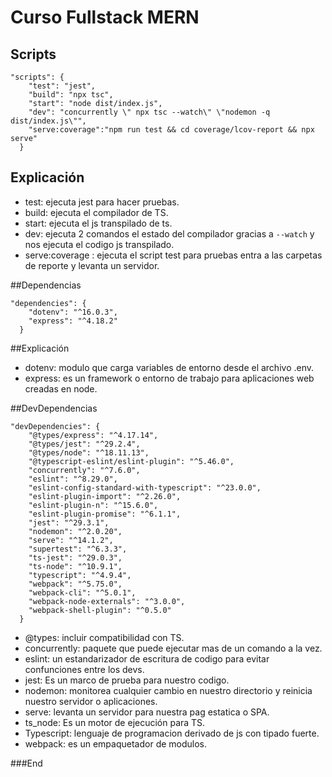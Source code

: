 # Curso Fullstack MERN
## Scripts



    "scripts": {
        "test": "jest",
        "build": "npx tsc",
        "start": "node dist/index.js",
        "dev": "concurrently \" npx tsc --watch\" \"nodemon -q dist/index.js\"",
        "serve:coverage":"npm run test && cd coverage/lcov-report && npx serve"
      }

## Explicación

- test: ejecuta jest para hacer pruebas.
- build: ejecuta el compilador de TS.
- start: ejecuta el js transpilado de ts.
- dev: ejecuta 2 comandos el estado del compilador gracias a `--watch` y nos ejecuta el codigo js transpilado.
- serve:coverage : ejecuta el script test para pruebas entra a las carpetas de reporte y levanta un servidor.

##Dependencias


    "dependencies": {
        "dotenv": "^16.0.3",
        "express": "^4.18.2"
      }

##Explicación
- dotenv: modulo que carga variables de entorno desde el archivo .env.
- express: es un framework o entorno de trabajo para aplicaciones web creadas en node.

##DevDependencias


    "devDependencies": {
        "@types/express": "^4.17.14",
        "@types/jest": "^29.2.4",
        "@types/node": "^18.11.13",
        "@typescript-eslint/eslint-plugin": "^5.46.0",
        "concurrently": "^7.6.0",
        "eslint": "^8.29.0",
        "eslint-config-standard-with-typescript": "^23.0.0",
        "eslint-plugin-import": "^2.26.0",
        "eslint-plugin-n": "^15.6.0",
        "eslint-plugin-promise": "^6.1.1",
        "jest": "^29.3.1",
        "nodemon": "^2.0.20",
        "serve": "^14.1.2",
        "supertest": "^6.3.3",
        "ts-jest": "^29.0.3",
        "ts-node": "^10.9.1",
        "typescript": "^4.9.4",
        "webpack": "^5.75.0",
        "webpack-cli": "^5.0.1",
        "webpack-node-externals": "^3.0.0",
        "webpack-shell-plugin": "^0.5.0"
      }

- @types: incluir compatibilidad con TS.
- concurrently: paquete que puede ejecutar mas de un comando a la vez.
- eslint: un estandarizador de escritura de codigo para evitar confunciones entre los devs.
- jest: Es un marco de prueba para nuestro codigo.
- nodemon: monitorea cualquier cambio en nuestro directorio y reinicia nuestro servidor o aplicaciones.
- serve: levanta un servidor para nuestra pag estatica o SPA.
- ts_node: Es un motor de ejecución para TS.
- Typescript: lenguaje de programacion derivado de js con tipado fuerte.
- webpack: es un empaquetador de modulos.


###End